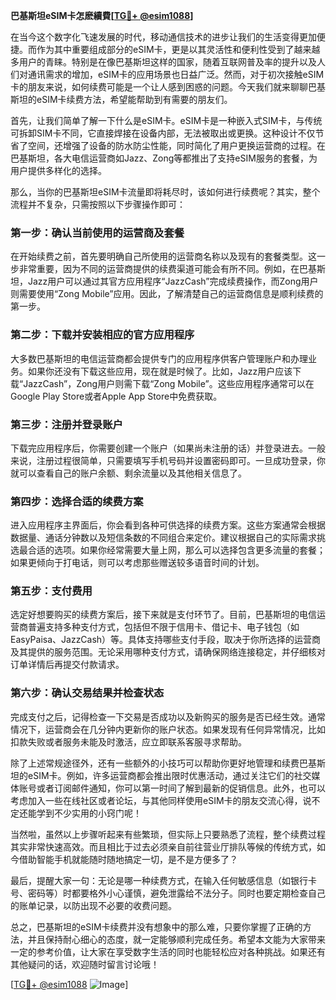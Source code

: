 **巴基斯坦eSIM卡怎麽續費[[TG💪+ @esim1088](https://t.me/s/esim1088)]**

在当今这个数字化飞速发展的时代，移动通信技术的进步让我们的生活变得更加便捷。而作为其中重要组成部分的eSIM卡，更是以其灵活性和便利性受到了越来越多用户的青睐。特别是在像巴基斯坦这样的国家，随着互联网普及率的提升以及人们对通讯需求的增加，eSIM卡的应用场景也日益广泛。然而，对于初次接触eSIM卡的朋友来说，如何续费可能是一个让人感到困惑的问题。今天我们就来聊聊巴基斯坦的eSIM卡续费方法，希望能帮助到有需要的朋友们。

首先，让我们简单了解一下什么是eSIM卡。eSIM卡是一种嵌入式SIM卡，与传统可拆卸SIM卡不同，它直接焊接在设备内部，无法被取出或更换。这种设计不仅节省了空间，还增强了设备的防水防尘性能，同时简化了用户更换运营商的过程。在巴基斯坦，各大电信运营商如Jazz、Zong等都推出了支持eSIM服务的套餐，为用户提供多样化的选择。

那么，当你的巴基斯坦eSIM卡流量即将耗尽时，该如何进行续费呢？其实，整个流程并不复杂，只需按照以下步骤操作即可：

### **第一步：确认当前使用的运营商及套餐**
在开始续费之前，首先要明确自己所使用的运营商名称以及现有的套餐类型。这一步非常重要，因为不同的运营商提供的续费渠道可能会有所不同。例如，在巴基斯坦，Jazz用户可以通过其官方应用程序“JazzCash”完成续费操作，而Zong用户则需要使用“Zong Mobile”应用。因此，了解清楚自己的运营商信息是顺利续费的第一步。

### **第二步：下载并安装相应的官方应用程序**
大多数巴基斯坦的电信运营商都会提供专门的应用程序供客户管理账户和办理业务。如果你还没有下载这些应用，现在就是时候了。比如，Jazz用户应该下载“JazzCash”，Zong用户则需下载“Zong Mobile”。这些应用程序通常可以在Google Play Store或者Apple App Store中免费获取。

### **第三步：注册并登录账户**
下载完应用程序后，你需要创建一个账户（如果尚未注册的话）并登录进去。一般来说，注册过程很简单，只需要填写手机号码并设置密码即可。一旦成功登录，你就可以查看自己的账户余额、剩余流量以及其他相关信息了。

### **第四步：选择合适的续费方案**
进入应用程序主界面后，你会看到各种可供选择的续费方案。这些方案通常会根据数据量、通话分钟数以及短信条数的不同组合来定价。建议根据自己的实际需求挑选最合适的选项。如果你经常需要大量上网，那么可以选择包含更多流量的套餐；如果更倾向于打电话，则可以考虑那些赠送较多语音时间的计划。

### **第五步：支付费用**
选定好想要购买的续费方案后，接下来就是支付环节了。目前，巴基斯坦的电信运营商普遍支持多种支付方式，包括但不限于信用卡、借记卡、电子钱包（如EasyPaisa、JazzCash）等。具体支持哪些支付手段，取决于你所选择的运营商及其提供的服务范围。无论采用哪种支付方式，请确保网络连接稳定，并仔细核对订单详情后再提交付款请求。

### **第六步：确认交易结果并检查状态**
完成支付之后，记得检查一下交易是否成功以及新购买的服务是否已经生效。通常情况下，运营商会在几分钟内更新你的账户状态。如果发现有任何异常情况，比如扣款失败或者服务未能及时激活，应立即联系客服寻求帮助。

除了上述常规途径外，还有一些额外的小技巧可以帮助你更好地管理和续费巴基斯坦的eSIM卡。例如，许多运营商都会推出限时优惠活动，通过关注它们的社交媒体账号或者订阅邮件通知，你可以第一时间了解到最新的促销信息。此外，也可以考虑加入一些在线社区或者论坛，与其他同样使用eSIM卡的朋友交流心得，说不定还能学到不少实用的小窍门呢！

当然啦，虽然以上步骤听起来有些繁琐，但实际上只要熟悉了流程，整个续费过程其实非常快速高效。而且相比于过去必须亲自前往营业厅排队等候的传统方式，如今借助智能手机就能随时随地搞定一切，是不是方便多了？

最后，提醒大家一句：无论是哪一种续费方式，在输入任何敏感信息（如银行卡号、密码等）时都要格外小心谨慎，避免泄露给不法分子。同时也要定期检查自己的账单记录，以防出现不必要的收费问题。

总之，巴基斯坦的eSIM卡续费并没有想象中的那么难，只要你掌握了正确的方法，并且保持耐心细心的态度，就一定能够顺利完成任务。希望本文能为大家带来一定的参考价值，让大家在享受数字生活的同时也能轻松应对各种挑战。如果还有其他疑问的话，欢迎随时留言讨论哦！

[[TG💪+ @esim1088](https://t.me/s/esim1088) ![Image](https://i.postimg.cc/4NQfJmqS/Snipaste-2025-05-13-00-14-12.png)]